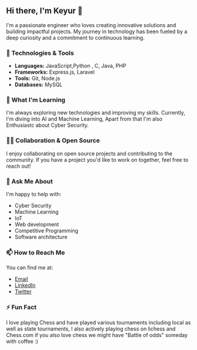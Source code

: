 ## Hi there, I'm Keyur 👋

I'm a passionate engineer who loves creating innovative solutions and building impactful projects. My journey in technology has been fueled by a deep curiosity and a commitment to continuous learning. 

### 🔧 Technologies & Tools

- **Languages:** JavaScript,Python , C, Java, PHP
- **Frameworks:** Express.js, Laravel
- **Tools:** Git, Node.js
- **Databases:** MySQL

### 🌱 What I'm Learning

I'm always exploring new technologies and improving my skills. Currently, I'm diving into AI and Machine Learning, Apart from that I'm also Enthusiastc about Cyber Security.

### 👯‍♂️ Collaboration & Open Source

I enjoy collaborating on open source projects and contributing to the community. If you have a project you'd like to work on together, feel free to reach out!

### 💬 Ask Me About

I'm happy to help with:
- Cyber Security
- Machine Learning
- IoT
- Web development
- Competitive Programming
- Software architecture

### 📫 How to Reach Me

You can find me at:
- [Email](mailto:keyurpurohit72@gmail.com)
- [LinkedIn](https://www.linkedin.com/in/keyur-purohit-1120ab1b1/)
- [Twitter](https://twitter.com/KeyurPurohit64)

### ⚡ Fun Fact

I love playing Chess and have played various tournaments including local as well as state tournaments, I also actively playing chess on lichess and Chess.com if you also love chess we might have "Battle of odds" someday with coffee :)
